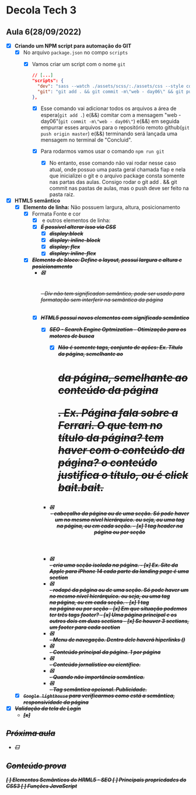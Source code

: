 # Decola Tech 3

## Aula 6(28/09/2022)

- [x] **Criando um NPM script para automação do GIT**
  - [x] No arquivo `package.json` no compo `scripts`
    - [x] Vamos criar um script com o nome `git`

      ``` JSON
      // [...]
      "scripts": {
        "dev": "sass --watch ./assets/scss/:./assets/css --style compressed --no-source-map",
        "git": "git add . && git commit -m\"web - day06\" && git push origin master && echo \"Concluid\" && npm run dev"
      },
      ```

      - [x] Esse comando vai adicionar todos os arquivos a área de espera(`git add .`) e(&&) comitar com a mensagem "web - day06"(`git commit -m\"web - day06\"`) e(&&) em seguida empurrar esses arquivos para o repositório remoto github(`git push origin master`) e(&&) terminando será lançada uma mensagem no terminal de "Concluid".

      - [x] Para rodarmos vamos usar o comando `npm run git`
        - [x] No entanto, esse comando não vai rodar nesse caso atual, onde possuo uma pasta geral chamada fiap e nela que inicializei o git e o arquivo package consta somente nas partas das aulas. Consigo rodar o git add . && git commit nas pastas de aulas, mas o push deve ser feito na pasta raiz.

- [x] **HTML5 semântico**
  - [x] **Elemento de linha:** Não possuem largura, altura, posicionamento
    - [x] Formata Fonte e cor
      - [x] <span> e <a> outros elementos de linha: <strong><i><s>
      - [x] É possível alterar isso via CSS
        - [x] display:block
        - [x] display: inline-block
        - [x] display: flex
        - [x] display: inline-flex

    - [x] **Elemento de bloco:** Define o layout, possui largura e altura e posicionamento
      - [x] <div> <p> <h1> <h6> - Div não tem significadon semântico, pode ser usado para formatação sem interferir na semântica da página
      - [x] HTML5 possui novos elementos com significado semântico
        - [x] SEO - Search Engine Optmization - Otimização para os motores de busca
          - [x] Não é somente tags, conjunto de ações: Ex. Título da página, semelhante ao <h1> da página, semelhante ao conteúdo da página <p>. Ex. Página fala sobre a Ferrari. O que tem no título da página? tem haver com o conteúdo da página? o conteúdo justifica o título, ou é click bait.bait.

        - [x] <header> - cabeçalho da página ou de uma seção. Só pode haver um no mesmo nível hierárquico. ou seja, ou uma tag <header> na página, ou em cada seção.
          - [x] 1 tag header na página ou por seção
        
        - [x] <section> - cria uma seção isolada na página.
          - [x] Ex. Site da Apple para iPhone 14 cada parte da landing page é uma section
        
        - [x] <footer> - rodapé da página ou de uma seção. Só pode haver um no mesmo nível hierárquico. ou seja, ou uma tag <footer> na página, ou em cada seção.
          - [x] 1 tag <footer> na página ou por seção
          - [x] Em que situação podemos ter três tags footer?
            - [x] Uma página principal e os outros dois em duas sections
            - [x] Se houver 3 sections, um footer para cada section

        - [x] <nav> - Menu de navegação. Dentro dele haverá hiperlinks (<a>)

        - [x] <main> - Conteúdo principal da página. 1 por página
        
        - [x] <article> - Conteúdo jornalístico ou científico.
        
        - [x] <div> - Quando não importância semântica.

        - [x] <aside> - Tag semântica opcional. Publicidade.
  
  - [x] `Google lighthouse` para verificarmos como está a semântica, responsividade da página

- [x] **Validação da tela de Login** 
  - [x] 

## Próxima aula

- [ ] 

## Conteúdo prova

[ ] Elementos Semânticos do HRML5 - SEO
[ ] Principais propriedades do CSS3
[ ] Funções JavaScript

